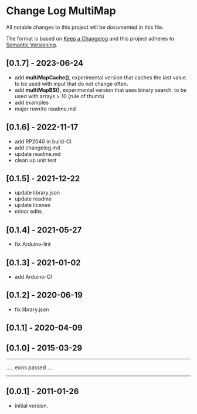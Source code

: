 # Change Log MultiMap

All notable changes to this project will be documented in this file.

The format is based on [Keep a Changelog](http://keepachangelog.com/)
and this project adheres to [Semantic Versioning](http://semver.org/).


## [0.1.7] - 2023-06-24
- add **multiMapCache()**, experimental version that caches the last value.
  to be used with input that do not change often.
- add **multiMapBS()**, experimental version that uses binary search.
  to be used with arrays > 10 (rule of thumb)
- add examples
- major rewrite readme.md


## [0.1.6] - 2022-11-17
- add RP2040 in build-CI
- add changelog.md
- update readme.md
- clean up unit test

## [0.1.5] - 2021-12-22
- update library.json
- update readme
- update license
- minor edits

## [0.1.4] - 2021-05-27
- fix Arduino-lint

## [0.1.3] - 2021-01-02
- add Arduino-CI 

## [0.1.2] - 2020-06-19
- fix library.json

## [0.1.1] - 2020-04-09

## [0.1.0] - 2015-03-29

----

.....   eons passed ...

-----

## [0.0.1] - 2011-01-26
- initial version.

